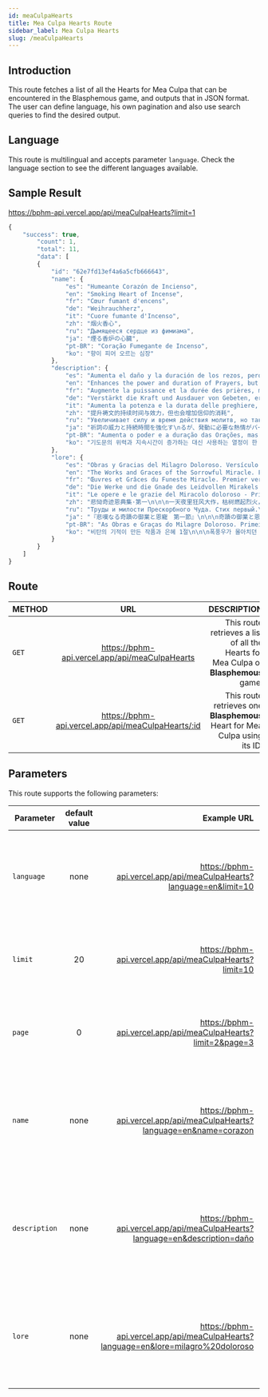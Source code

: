 ```yaml
---
id: meaCulpaHearts
title: Mea Culpa Hearts Route
sidebar_label: Mea Culpa Hearts
slug: /meaCulpaHearts
---
```


## Introduction

This route fetches a list of all the Hearts for Mea Culpa that can be encountered in the Blasphemous game, 
and outputs that in JSON format. The user can define language, his own pagination and also use search queries 
to find the desired output.

## Language

This route is multilingual and accepts parameter `language`. Check the language section to see the different languages available.

## Sample Result

https://bphm-api.vercel.app/api/meaCulpaHearts?limit=1

```javascript
{
    "success": true,
        "count": 1,
        "total": 11,
        "data": [
        {
            "id": "62e7fd13ef4a6a5cfb666643",
            "name": {
                "es": "Humeante Corazón de Incienso",
                "en": "Smoking Heart of Incense",
                "fr": "Cœur fumant d'encens",
                "de": "Weihrauchherz",
                "it": "Cuore fumante d'Incenso",
                "zh": "烟火香心",
                "ru": "Дымящееся сердце из фимиама",
                "ja": "煙る香炉の心臓",
                "pt-BR": "Coração Fumegante de Incenso",
                "ko": "향이 피어 오르는 심장"
            },
            "description": {
                "es": "Aumenta el daño y la duración de los rezos, pero a cambio aumenta su coste en una barra de fervor extra.",
                "en": "Enhances the power and duration of Prayers, but also increases their cost by one Fervour bar.",
                "fr": "Augmente la puissance et la durée des prières, mais augmente aussi leur coût d'une barre de ferveur.",
                "de": "Verstärkt die Kraft und Ausdauer von Gebeten, erhöht aber auch deren Kosten auf der Inbrunst-Leiste.",
                "it": "Aumenta la potenza e la durata delle preghiere, facendone crescere anche il costo di una barra del Fervore.",
                "zh": "提升祷文的持续时间与效力，但也会增加信仰的消耗",
                "ru": "Увеличивает силу и время действия молитв, но также увеличивает затраты рвения на их произнесение на одно деление.",
                "ja": "祈詞の威力と持続時間を強化す\nるが、発動に必要な熱情がバー\n１つ分増加する。",
                "pt-BR": "Aumenta o poder e a duração das Orações, mas também aumenta seu custo em uma barra de Fervor.",
                "ko": "기도문의 위력과 지속시간이 증가하는 대신 사용하는 열정이 한 칸 증가한다."
            },
            "lore": {
                "es": "Obras y Gracias del Milagro Doloroso. Versículo Primero.\n\n\nEl gran árbol seco en el que Su Santidad fue convertido por obra y gracia del Milagro ardió en una noche de fuertes tormentas. Ardió por noventa días y se consumió dejando una enorme montaña de ceniza que cubrió la torre deambulatorio mayor de la catedral dejando el trono girado de Su Santidad en lo alto. Todos los presentes, todos los que llegaron y trataron de subir a la cumbre fueron tragados por la ceniza. Y la catedral quedó en silencio.",
                "en": "The Works and Graces of the Sorrowful Miracle. First Verse.\n\n\nThe great dry tree into which His Holiness was transformed by work and grace of the Miracle burned in a night of heavy storms. It burned for ninety days, and as it was consumed, it left an enormous pile of ashes that covered the cathedral's main ambulatory tower, leaving His Holiness' Turned Throne on the top. All those who were present, and all those who arrived and tried to climb to the summit, were swallowed by the ashes. And the cathedral fell silent.",
                "fr": "Œuvres et Grâces du Funeste Miracle. Premier verset.\n\n\nLe grand arbre sec en lequel Sa Sainteté fut muée par l'intervention et la grâce du Miracle brûla lors d'une nuit de forts orages. Il brûla quatre-vingt-dix jours, et lorsqu'il fut consumé, il laissa un énorme tas de cendres qui couvrait la tour de l'ambulatoire principal de la cathédrale, laissant le Trône retourné de Sa Sainteté au sommet. Tous ceux qui étaient présents, et tous ceux qui arrivèrent et voulurent grimper au sommet, furent happés par les cendres. Et le silence s'abattit sur la cathédrale.",
                "de": "Die Werke und die Gnade des Leidvollen Mirakels. Erster Vers.\n\n\nDer große trockene Baum, in den Seine Heiligkeit durch die Gnade des Mirakels verwandelt wurde, verbrannte in der Nacht eines schweren Sturms. Er brannte neunzig Tage lang und hinterließ einen gewaltigen Haufen aus Asche, der den Hauptturm der Kathedrale bedeckte, an der Spitze der Abgewandte Thron Seiner Heiligkeit. Alle, die versuchten, die Spitze zu erklimmen, wurden von der Asche verschlungen. Und über die Kathedrale legte sich Schweigen.",
                "it": "Le opere e le grazie del Miracolo doloroso - Primo versetto\n\n\nIl grande albero secco in cui è stato trasformato Sua Santità per opera e grazia del Miracolo arse in una notte tempestosa. Arse per novanta giorni e si consumò generando una montagna di cenere che coprì interamente la torre deambulatorio principale della cattedrale, lasciando sulla propria cima solo il Trono voltato di Sua Santità. Tutti i presenti e gli ultimi arrivati che tentarono di arrampicarsi sulla cima furono inghiottiti dalla cenere. E la cattedrale fu avvolta dal silenzio.",
                "zh": "悲恸奇迹恩典集·第一\n\n\n一天夜里狂风大作，枯树燃起烈火，而这棵枯树是圣王变成的，这都是奇迹赐下的神恩。枯树燃烧了九十天，当它烧尽时，留下了堆积如山的灰烬，盖满了大教堂的主塔，只有圣王的翻转王座留在上面。任何在场之人以及想要攀爬上去的人都被灰烬吞没，整座教堂陷入了死寂当中",
                "ru": "Труды и милости Прескорбного Чуда. Стих первый.\n\n\nВеликое сухое древо, в которое превратился Его Святейшество трудами и милостью Чуда, сгорело в ночь сильных бурь. Оно горело девяносто дней, и когда догорело, осталась огромная куча пепла, которая покрыла башню главной галереи кафедрального собора, оставив на вершине Преображенный Престол Его Святейшества. И все, кто были там, и все, кто пришел и попытался забраться на вершину, были поглощены пеплом. И стало в кафедральном соборе тихо.",
                "ja": "『悲嘆なる奇蹟の御業と恩寵　第一節』\n\n\n奇蹟の御業と恩寵によって、聖下の体は乾いた\n大樹になり果てた。荒れ狂う嵐の夜に燃え始め\nたその樹は、九十日間にわたって燃え続けた。\n大樹はその間、大量の灰となって大聖堂に降り\n注ぎ、大聖堂の主塔内部の回廊を埋め尽くし\nた。唯一、聖下の反転の玉座だけが灰に埋もれ\nず、灰山の頂上に君臨していた。その場にいた\n者、また大聖堂を訪れ玉座を目指した者はすべ\nて、灰に飲み込まれてしまったという。こうし\nて大聖堂は、静寂によって包まれた。",
                "pt-BR": "As Obras e Graças do Milagre Doloroso. Primeiro Versículo.\n\n\nA grande árvore seca em que Sua Santidade foi convertida por obra e graça do Milagre queimou em uma noite de forte tempestade. Queimou por noventa dias e, enquanto era consumida pelas chamas, deixou uma enorme montanha de cinzas que cobriu a principal torre deambulatória da catedral, deixando o Trono Virado de Sua Santidade no topo. Todos os presentes, todos que chegaram e tentaram subir ao cume, foram engolidos pelas cinzas. E a catedral ficou em silêncio.",
                "ko": "비탄의 기적이 만든 작품과 은혜 1절\n\n\n폭풍우가 몰아치던 날 밤, 교황 성하께서 기적의 은총을 받아 변한 위대한 고목은 불타버리고 말았다. 그 불은 90일 동안 타올랐고, 이윽고 성하께서 뒤돌아 앉은 옥좌와 함께 대성당의 보행탑을 뒤덮은 재만이 남게 되었다. 참석했던 자들과 옥좌 위로 올라가려던 자들 모두 잿더미 안으로 빨려 들어가고 말았다. 그렇게 대성당에는 침묵만이 남았다."
            }
        }
    ]
}
```


## Route

| METHOD |                        URL                         |                                                                          DESCRIPTION |
|--------|:--------------------------------------------------:|-------------------------------------------------------------------------------------:|
| `GET`  |   https://bphm-api.vercel.app/api/meaCulpaHearts   | This route retrieves a list of all the Hearts for Mea Culpa of **Blasphemous** game. |
| `GET`  | https://bphm-api.vercel.app/api/meaCulpaHearts/:id |           This route retrieves one **Blasphemous** Heart for Mea Culpa using its ID. |

## Parameters

This route supports the following parameters:

| Parameter     | default value |                                                                        Example URL |                                                                                                      DESCRIPTION |
|---------------|:-------------:|-----------------------------------------------------------------------------------:|-----------------------------------------------------------------------------------------------------------------:|
| `language`    |     none      |                https://bphm-api.vercel.app/api/meaCulpaHearts?language=en&limit=10 |           This parameter is used to filter by language all text fields (name, description, lore) in the response |
| `limit`       |      20       |                            https://bphm-api.vercel.app/api/meaCulpaHearts?limit=10 |                                        This parameter is used to set the maximum amount of items in the response |
| `page`        |       0       |                      https://bphm-api.vercel.app/api/meaCulpaHearts?limit=2&page=3 |                                                      This parameter is used to navigate between pages of results |
| `name`        |     none      |            https://bphm-api.vercel.app/api/meaCulpaHearts?language=en&name=corazon |        This parameter is used to search for Hearts for Mea Culpa by their names, language parameter is mandatory |
| `description` |     none      |        https://bphm-api.vercel.app/api/meaCulpaHearts?language=en&description=daño | This parameter is used to search for Hearts for Mea Culpa by their descriptions, language parameter is mandatory |
| `lore`        |     none      | https://bphm-api.vercel.app/api/meaCulpaHearts?language=en&lore=milagro%20doloroso |         This parameter is used to search for Hearts for Mea Culpa by their lore, language parameter is mandatory |
